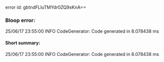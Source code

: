 error id: gbtndFLluTMYdr0ZQ9xKnA==
### Bloop error:

25/06/17 23:55:00 INFO CodeGenerator: Code generated in 8.078438 ms
#### Short summary: 

25/06/17 23:55:00 INFO CodeGenerator: Code generated in 8.078438 ms